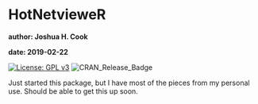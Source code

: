 HotNetvieweR
============

**author: Joshua H. Cook**

**date: 2019-02-22**

[![License: GPL v3](https://img.shields.io/badge/License-GPLv3-blue.svg)](https://www.gnu.org/licenses/gpl-3.0) ![CRAN\_Release\_Badge](http://www.r-pkg.org/badges/version/HotNetvieweR)

Just started this package, but I have most of the pieces from my personal use. Should be able to get this up soon.
